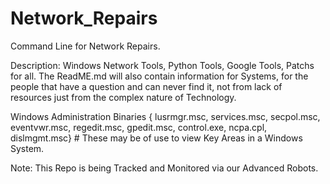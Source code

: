 # Network_Repairs
Command Line for Network Repairs. 

Description: Windows Network Tools, Python Tools, Google Tools, Patchs for all. The ReadME.md will also contain information for Systems, for the people that have a question and can never find it, not from lack of resources just from the complex nature of Technology.


Windows Administration Binaries { 
lusrmgr.msc, services.msc, secpol.msc, eventvwr.msc, regedit.msc, gpedit.msc, control.exe, ncpa.cpl, dislmgmt.msc} # These may be of use to view Key Areas in a Windows System.

Note: This Repo is being Tracked and Monitored via our Advanced Robots. 